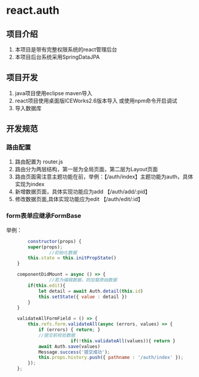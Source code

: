 # react.auth

## 项目介绍
1. 本项目是带有完整权限系统的react管理后台
2. 本项目后台系统采用SpringDataJPA

## 项目开发
1. java项目使用eclipse maven导入
2. react项目使用桌面版ICEWorks2.6版本导入 或使用npm命令开启调试
3. 导入数据库

## 开发规范

### 路由配置
1. 路由配置为 router.js
2. 路由分为两层结构，第一层为全局页面，第二层为Layout页面
3. 路由页面需注意主题功能在前，举例：【/auth/index】主题功能为auth，具体实现为index
4. 新增数据页面，具体实现功能应为add 【/auth/add/:pid】
5. 修改数据页面,具体实现功能应为edit 【/auth/edit/:id】

### form表单应继承FormBase
举例：
``` javascript
        constructor(props) {
		super(props);
                //初始化数据
		this.state = this.initPropState()
	}

	componentDidMount = async () => {
                //若为编辑数据，则加载原始数据
		if(this.edit){
			let detail = await Auth.detail(this.id)
			this.setState({ value : detail })
		}
	}

	validateAllFormField = () => {
		this.refs.form.validateAll(async (errors, values) => {
			if (errors) { return; }
			//提交前校验数据
                        if(!this.validateAll(values)){ return }
			await Auth.save(values)
			Message.success('提交成功');
			this.props.history.push({ pathname : '/auth/index' });
		});
	};
```